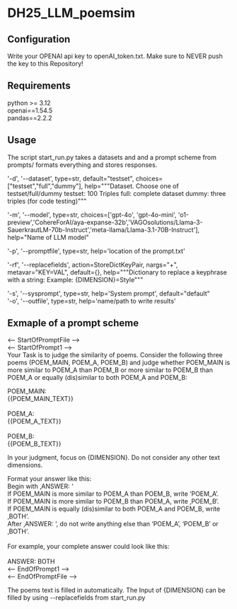 # DH25_LLM_poemsim
## Configuration
Write your OPENAI api key to openAI_token.txt. Make sure to NEVER push the key to this Repository!
## Requirements
python >= 3.12 <br>
openai==1.54.5 <br>
pandas==2.2.2 <br>
## Usage

The script start_run.py takes a datasets and and a prompt scheme from prompts/ formats
everything and stores responses.<br>

'-d', '--dataset', type=str, default="testset", choices=["testset","full","dummy"], help="""Dataset. Choose one of testset/full/dummy
                                                                            testset: 100 Triples
                                                                            full: complete dataset
                                                                            dummy: three triples (for code testing)"""<br>

'-m', '--model', type=str, choices=['gpt-4o', 'gpt-4o-mini', 'o1-preview','CohereForAI/aya-expanse-32b','VAGOsolutions/Llama-3-SauerkrautLM-70b-Instruct','meta-llama/Llama-3.1-70B-Instruct'], help="Name of LLM model"<br>

'-p', '--promptfile', type=str, help='location of the prompt.txt'<br>

'-rf', '--replacefields',  action=StoreDictKeyPair, nargs="+", metavar="KEY=VAL", default={}, help="""Dictionary to replace a keyphrase with a string: Example: {DIMENSION}=Style"""<br>

'-s', '--sysprompt', type=str, help='System prompt', default="default"<br>
'-o', '--outfile', type=str, help='name/path to write results'<br>

## Exmaple of a prompt scheme
<-- StartOfPromptFile --><br>
<-- StartOfPrompt1 --><br>
Your Task is to judge the similarity of poems. Consider the following three poems (POEM_MAIN, POEM_A, POEM_B) and judge whether POEM_MAIN is more similar to POEM_A than POEM_B or more similar to POEM_B than POEM_A or equally (dis)similar to both POEM_A and POEM_B:<br>

POEM_MAIN:<br>
{{POEM_MAIN_TEXT}}<br>
<br>
POEM_A:<br>
{{POEM_A_TEXT}}<br>
<br>
POEM_B:<br>
{{POEM_B_TEXT}}<br>

In your judgment, focus on {DIMENSION}. Do not consider any other text dimensions.<br>

Format your answer like this:<br>
Begin with ‚ANSWER: ‘<br>
If POEM_MAIN is more similar to POEM_A than POEM_B, write ‘POEM_A’.<br>
If POEM_MAIN is more similar to POEM_B than POEM_A, write ‚POEM_B‘.<br>
If POEM_MAIN is equally (dis)similar to both POEM_A and POEM_B, write ‚BOTH‘.<br>
After ‚ANSWER: ‘, do not write anything else than ‘POEM_A’, ‘POEM_B’ or ‚BOTH‘.<br>
<br>
For example, your complete answer could look like this:<br>
<br>
ANSWER: BOTH<br>
<-- EndOfPrompt1 --><br>
<-- EndOfPromptFile --><br>

The poems text is filled in automatically. The Input of {DIMENSION} can be filled by using --replacefields from start_run.py 